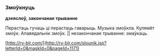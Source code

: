 ### Змоўкнуць
**дзеяслоў, закончанае трыванне**

Перастаць гучаць ці перастаць гаварыць. Музыка змоўкла. Кулямёт змоўк. Апавядальнік змоўк. || незакончанае трыванне: змаўкаць.

<a rel="author">[http://rv-blr.com/](http://rv-blr.com/slounik.jsp?letterId=0&maskId=0&pageId=1171)</a>
